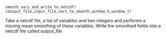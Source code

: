 ```
smooth_vars_and_write_to_netcdf!(output_file,input_file,vars_to_smooth,window_h,window_t)
```

Take a netcdf file, a list of variables and two integers and performs a moving mean smoothing of these variables. Write the smoothed fields into a netcdf file called output_file
